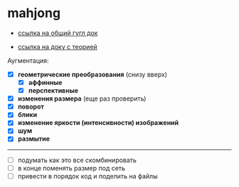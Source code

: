 # mahjong

- [ссылка на общий гугл док](https://docs.google.com/document/d/1V7lkHkfduTb-uHQGFfhgvOpx4yODk5_u5v73A3MzqA4/edit#)

- [ссылка на доку с теорией](https://docs.google.com/document/d/1aHAfvnS6Ofz6cwM6P9cQ_V7qlH1OirsMqvfHZ1ihgLY/edit)

Аугментация:
 - [X] **геометрические преобразования** (снизу вверх)
    - [X] **аффинные**
    - [X] **перспективные**
 - [X] **изменения размера** (еще раз проверить)
 - [X] **поворот**
 - [X] **блики**
 - [X] **изменение яркости (интенсивности) изображений**
 - [X] **шум**
 - [X] **размытие**

--------------------------------

 - [ ] подумать как это все скомбинировать
 - [ ] в конце поменять размер под сеть
 - [ ] привести в порядок код и поделить на файлы 
